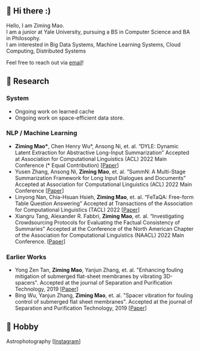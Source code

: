 ## 👋 Hi there :)
Hello, I am Ziming Mao.  
I am a junior at Yale University, pursuing a BS in Computer Science and BA in Philosophy.  
I am interested in Big Data Systems, Machine Learning Systems, Cloud Computing, Distributed Systems

Feel free to reach out via [email](mailto:ziming.mao@yale.edu)!

## 🌱 Research
### System
- Ongoing work on learned cache
- Ongoing work on space-efficient data store. 
### NLP / Machine Learning
* <strong>Ziming Mao*</strong>, Chen Henry Wu*, Ansong Ni, et. al. “DYLE: Dynamic Latent Extraction for Abstractive Long-Input Summarization” Accepted at Association for Computational Linguistics (ACL) 2022 Main Conference (* Equal Contribution) [[Paper](https://arxiv.org/abs/2110.08168)]
* Yusen Zhang, Ansong Ni, <strong>Ziming Mao</strong>, et. al. “SummN: A Multi-Stage Summarization Framework for Long Input Dialogues and Documents” Accepted at Association for Computational Linguistics (ACL) 2022 Main Conference [[Paper](https://arxiv.org/abs/2110.10150)]
* Linyong Nan, Chia-Hsuan Hsieh, <strong>Ziming Mao</strong>, et. al. “FeTaQA: Free-form Table Question Answering” Accepted at Transactions of the Association for Computational Linguistics (TACL) 2022 [[Paper](https://direct.mit.edu/tacl/article/doi/10.1162/tacl_a_00446/109273/FeTaQA-Free-form-Table-Question-Answering)]
* Xiangru Tang, Alexander R. Fabbri, <strong>Ziming Mao</strong>, et. al. “Investigating Crowdsourcing Protocols for Evaluating the Factual Consistency of Summaries” Accepted at the Conference of the North American Chapter of the Association for Computational Linguistics (NAACL) 2022 Main Conference. [[Paper](https://arxiv.org/abs/2109.09195)]
### Earlier Works
* Yong Zen Tan, <strong>Ziming Mao</strong>, Yanjun Zhang, et. al. "Enhancing fouling mitigation of submerged flat-sheet membranes by vibrating 3D-spacers". Accepted at the journal of Separation and Purification Technology, 2019 [[Paper](https://www.sciencedirect.com/science/article/pii/S1383586618333240)]
* Bing Wu, Yanjun Zhang, <strong>Ziming Mao</strong>, et. al. "Spacer vibration for fouling control of submerged flat sheet membranes". Accepted at the journal of Separation and Purification Technology, 2019 [[Paper](https://www.sciencedirect.com/science/article/pii/S1383586618319968)]

## 🔭 Hobby
Astrophotography [[Instagram](https://www.instagram.com/ziming.astro/)]
